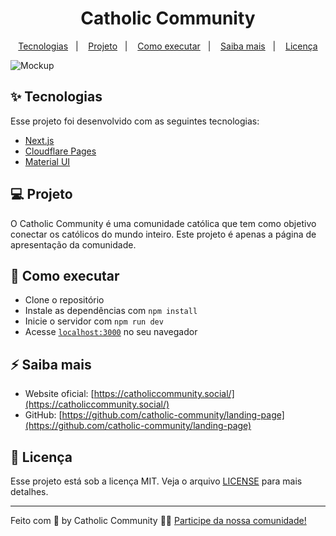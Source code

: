 <h1 align="center">Catholic Community</h1>

<p align="center">
  <a href="#-tecnologias">Tecnologias</a>&nbsp;&nbsp;&nbsp;|&nbsp;&nbsp;&nbsp;
  <a href="#-projeto">Projeto</a>&nbsp;&nbsp;&nbsp;|&nbsp;&nbsp;&nbsp;
  <a href="#-como-executar">Como executar</a>&nbsp;&nbsp;&nbsp;|&nbsp;&nbsp;&nbsp;
  <a href="#-saiba-mais">Saiba mais</a>&nbsp;&nbsp;&nbsp;|&nbsp;&nbsp;&nbsp;
  <a href="#-licença">Licença</a>
</p>

![Mockup](https://res.cloudinary.com/da2hgsrt7/image/upload/v1706141241/catholic-connect/preview.png)

## ✨ Tecnologias

Esse projeto foi desenvolvido com as seguintes tecnologias:

- [Next.js](https://nextjs.org/)
- [Cloudflare Pages](https://developers.cloudflare.com/pages)
- [Material UI](https://mui.com/material-ui)

## 💻 Projeto

O Catholic Community é uma comunidade católica que tem como objetivo conectar os
católicos do mundo inteiro. Este projeto é apenas a página de apresentação da
comunidade.

## 🚀 Como executar

- Clone o repositório
- Instale as dependências com `npm install`
- Inicie o servidor com `npm run dev`
- Acesse [`localhost:3000`](http://localhost:3000) no seu navegador

## ⚡️ Saiba mais

- Website oficial:
  [https://catholiccommunity.social/](https://catholiccommunity.social/)
- GitHub:
  [https://github.com/catholic-community/landing-page](https://github.com/catholic-community/landing-page)

## 📄 Licença

Esse projeto está sob a licença MIT. Veja o arquivo [LICENSE](LICENSE.md) para
mais detalhes.

---

<p>
Feito com 💛 by Catholic Community 👋🏻
<a href="https://catholiccommunity.social">Participe da nossa comunidade!</a>
</p>
